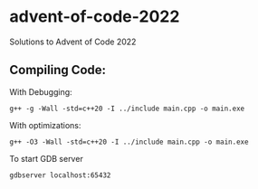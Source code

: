 # advent-of-code-2022
Solutions to Advent of Code 2022

## Compiling Code:

With Debugging:
```
g++ -g -Wall -std=c++20 -I ../include main.cpp -o main.exe
```

With optimizations:
```
g++ -O3 -Wall -std=c++20 -I ../include main.cpp -o main.exe
```


To start GDB server
```
gdbserver localhost:65432
```
